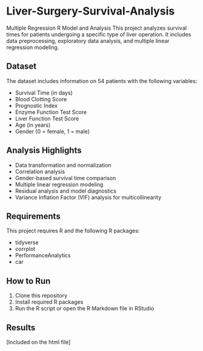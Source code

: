 # Liver-Surgery-Survival-Analysis
Multiple Regression R Model and Analysis
This project analyzes survival times for patients undergoing a specific type of liver operation. 
It includes data preprocessing, exploratory data analysis, and multiple linear regression modeling.

## Dataset

The dataset includes information on 54 patients with the following variables:
- Survival Time (in days)
- Blood Clotting Score
- Prognostic Index
- Enzyme Function Test Score
- Liver Function Test Score
- Age (in years)
- Gender (0 = female, 1 = male)

## Analysis Highlights

- Data transformation and normalization
- Correlation analysis
- Gender-based survival time comparison
- Multiple linear regression modeling
- Residual analysis and model diagnostics
- Variance Inflation Factor (VIF) analysis for multicollinearity

## Requirements

This project requires R and the following R packages:
- tidyverse
- corrplot
- PerformanceAnalytics
- car

## How to Run

1. Clone this repository
2. Install required R packages
3. Run the R script or open the R Markdown file in RStudio

## Results

[Included on the html file]

